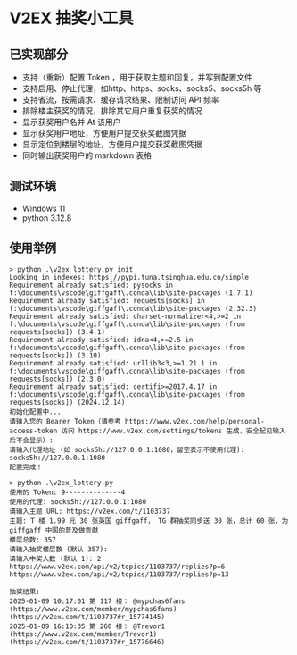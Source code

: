 # V2EX  抽奖小工具

## 已实现部分
- 支持（重新）配置 Token ，用于获取主题和回复，并写到配置文件
- 支持启用、停止代理，如http、https、socks、socks5、socks5h 等
- 支持省流，按需请求、缓存请求结果、限制访问 API 频率
- 排除楼主获奖的情况，排除其它用户重复获奖的情况
- 显示获奖用户名并 At 该用户
- 显示获奖用户地址，方便用户提交获奖截图凭据 
- 显示定位到楼层的地址，方便用户提交获奖截图凭据
- 同时输出获奖用户的 markdown 表格

## 测试环境
- Windows 11
- python 3.12.8

## 使用举例
```
> python .\v2ex_lottery.py init
Looking in indexes: https://pypi.tuna.tsinghua.edu.cn/simple
Requirement already satisfied: pysocks in f:\documents\vscode\giffgaff\.conda\lib\site-packages (1.7.1)
Requirement already satisfied: requests[socks] in f:\documents\vscode\giffgaff\.conda\lib\site-packages (2.32.3)
Requirement already satisfied: charset-normalizer<4,>=2 in f:\documents\vscode\giffgaff\.conda\lib\site-packages (from requests[socks]) (3.4.1)
Requirement already satisfied: idna<4,>=2.5 in f:\documents\vscode\giffgaff\.conda\lib\site-packages (from requests[socks]) (3.10)
Requirement already satisfied: urllib3<3,>=1.21.1 in f:\documents\vscode\giffgaff\.conda\lib\site-packages (from requests[socks]) (2.3.0)
Requirement already satisfied: certifi>=2017.4.17 in f:\documents\vscode\giffgaff\.conda\lib\site-packages (from requests[socks]) (2024.12.14)
初始化配置中...
请输入您的 Bearer Token（请参考 https://www.v2ex.com/help/personal-access-token 访问 https://www.v2ex.com/settings/tokens 生成，安全起见输入后不会显示）:
请输入代理地址 (如 socks5h://127.0.0.1:1080，留空表示不使用代理): socks5h://127.0.0.1:1080
配置完成！

> python .\v2ex_lottery.py 
使用的 Token: 9--------------4
使用的代理: socks5h://127.0.0.1:1080
请输入主题 URL: https://v2ex.com/t/1103737
主题: T 楼 1.99 元 30 张英国 giffgaff， TG 群抽奖同步送 30 张，总计 60 张，为 giffgaff 中国的普及做贡献
楼层总数: 357
请输入抽奖楼层数 (默认 357):
请输入中奖人数 (默认 1): 2
https://www.v2ex.com/api/v2/topics/1103737/replies?p=6
https://www.v2ex.com/api/v2/topics/1103737/replies?p=13

抽奖结果:
2025-01-09 10:17:01 第 117 楼： @mypchas6fans (https://www.v2ex.com/member/mypchas6fans) (https://v2ex.com/t/1103737#r_15774145)
2025-01-09 16:10:35 第 260 楼： @Trevor1 (https://www.v2ex.com/member/Trevor1) (https://v2ex.com/t/1103737#r_15776646)
```





